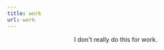 ```yaml
---
title: work
url: work
---
```


<div align="center">
	<p>
		I don't really do this for work.
	</p>
</div>
